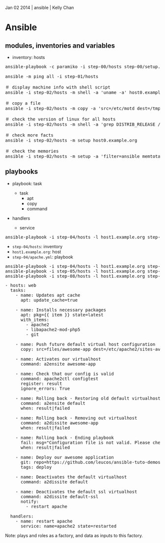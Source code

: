 Jan 02 2014 | ansible | Kelly Chan
# Ansible

## modules, inventories and variables

- inventory: hosts

<pre>
ansible-playbook -c paramiko -i step-00/hosts step-00/setup.yml --ask-pass --sudo

ansible -m ping all -i step-01/hosts

＃ display machine info with shell script
ansible -i step-02/hosts -m shell -a 'uname -a' host0.example.org

＃ copy a file
ansible -i step-02/hosts -m copy -a 'src=/etc/motd dest=/tmp/' host0.example.org

＃ check the version of linux for all hosts
ansible -i step-02/hosts -m shell -a 'grep DISTRIB_RELEASE /etc/lsb-release' all 

＃ check more facts
ansible -i step-02/hosts -m setup host0.example.org

＃ check the memories
ansible -i step-02/hosts -m setup -a 'filter=ansible_memtotal_mb' all
</pre>

## playbooks

- playbook: task

    - task
        - apt
        - copy
        - command
        
 - handlers
     - service

<pre>
ansible-playbook -i step-04/hosts -l host1.example.org step-04/apache.yml
</pre>

- `step-04/hosts`: inventory
- `host1.example.org`: host
- `step-04/apache.yml`: playbook

<pre>
ansible-playbook -i step-04/hosts -l host1.example.org step-04/apache.yml
ansible-playbook -i step-05/hosts -l host1.example.org step-05/apache.yml
ansible-playbook -i step-08/hosts -l host1.example.org step-08/apache.yml -t deploy 
</pre>

<pre>
- hosts: web
  tasks:
    - name: Updates apt cache
      apt: update_cache=true

    - name: Installs necessary packages
      apt: pkg={{ item }} state=latest 
      with_items:
        - apache2
        - libapache2-mod-php5
        - git

    - name: Push future default virtual host configuration
      copy: src=files/awesome-app dest=/etc/apache2/sites-available/ mode=0640

    - name: Activates our virtualhost
      command: a2ensite awesome-app

    - name: Check that our config is valid
      command: apache2ctl configtest
      register: result
      ignore_errors: True

    - name: Rolling back - Restoring old default virtualhost
      command: a2ensite default
      when: result|failed

    - name: Rolling back - Removing out virtualhost
      command: a2dissite awesome-app
      when: result|failed

    - name: Rolling back - Ending playbook
      fail: msg="Configuration file is not valid. Please check that before re-running the playbook."
      when: result|failed

    - name: Deploy our awesome application
      git: repo=https://github.com/leucos/ansible-tuto-demosite.git dest=/var/www/awesome-app
      tags: deploy

    - name: Deactivates the default virtualhost
      command: a2dissite default

    - name: Deactivates the default ssl virtualhost
      command: a2dissite default-ssl
      notify:
        - restart apache

  handlers:
    - name: restart apache
      service: name=apache2 state=restarted
</pre>


Note: plays and roles as a factory, and data as inputs to this factory.
